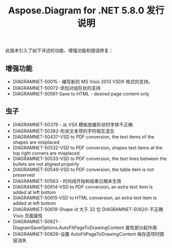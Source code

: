 ﻿---
title: Aspose.Diagram for .NET 5.8.0 发行说明
type: docs
weight: 20
url: /zh/net/aspose-diagram-for-net-5-8-0-release-notes/
---
此版本引入了如下详述的功能、增强功能和错误修复：
## **增强功能**
- DIAGRAMNET-50015 - 编写新的 MS Visio 2013 VSDX 格式的支持。
- DIAGRAMNET-50072-添加对组形状的支持
- DIAGRAMNET-50561-Save to HTML - desired page content only
## **虫子**
- DIAGRAMNET-50379 - 从 VSX 模板放置形状时字体不正确
- DIAGRAMNET-50382-形状文本项的字符相互混合
- DIAGRAMNET-50437-VSD to PDF conversion, the text items of the shapes are misplaced 
- DIAGRAMNET-50532-VSD to PDF conversion, shapes text items at the top right corners are misplaced 
- DIAGRAMNET-50533-VSD to PDF conversion, the text lines between the bullets are not aligned properly 
- DIAGRAMNET-50549-VSD to PDF conversion, the table item is not preserved 
- DIAGRAMNET-50563 - 时间线开始和结束日期未生效
- DIAGRAMNET-50614-VSD to PDF conversion, an extra text item is added at left bottom 
- DIAGRAMNET-50615-VSD to HTML conversion, an extra text item is added at left bottom 
- DIAGRAMNET-50619-Shape id 大于 32 位 DIAGRAMNET-50620-不正确 Visio 页面属性
- DIAGRAMNET-50621-DiagramSaveOptions.AutoFitPageToDrawingContent 属性部分起作用
- DIAGRAMNET-50626-设置 AutoFitPageToDrawingContent 保存选项时图层消失
